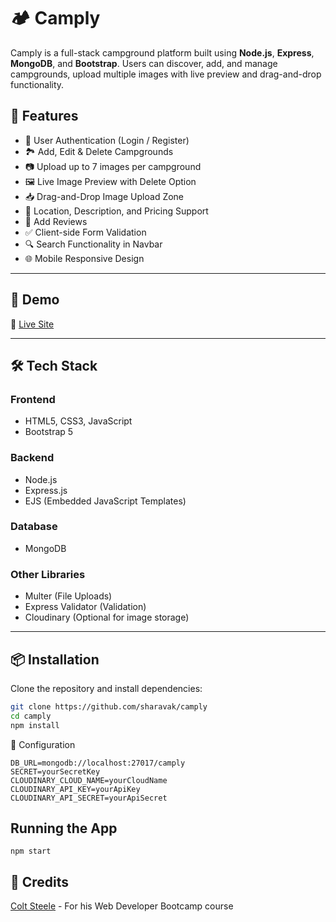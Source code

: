 # 🏕️ Camply

Camply is a full-stack campground platform built using **Node.js**, **Express**, **MongoDB**, and **Bootstrap**. Users can discover, add, and manage campgrounds, upload multiple images with live preview and drag-and-drop functionality.



## 🌟 Features

- 🔐 User Authentication (Login / Register)
- 🏞️ Add, Edit & Delete Campgrounds
- 📷 Upload up to 7 images per campground
- 🖼️ Live Image Preview with Delete Option
- 📥 Drag-and-Drop Image Upload Zone
- 📍 Location, Description, and Pricing Support
- 💬 Add Reviews 
- ✅ Client-side Form Validation
- 🔍 Search Functionality in Navbar
- 🌐 Mobile Responsive Design

---

## 📸 Demo

🔗 [Live Site](https://camply.onrender.com) 

---

## 🛠️ Tech Stack

### Frontend
- HTML5, CSS3, JavaScript
- Bootstrap 5

### Backend
- Node.js
- Express.js
- EJS (Embedded JavaScript Templates)
### Database
- MongoDB

### Other Libraries
- Multer (File Uploads)
- Express Validator (Validation)
- Cloudinary (Optional for image storage)

---

## 📦 Installation

Clone the repository and install dependencies:

```bash
git clone https://github.com/sharavak/camply
cd camply
npm install
```
🔧 Configuration
```
DB_URL=mongodb://localhost:27017/camply
SECRET=yourSecretKey
CLOUDINARY_CLOUD_NAME=yourCloudName
CLOUDINARY_API_KEY=yourApiKey
CLOUDINARY_API_SECRET=yourApiSecret
```
## Running the App
```npm start```

## 🤝 Credits
[Colt Steele](https://www.udemy.com/course/the-web-developer-bootcamp) - For his Web Developer Bootcamp course

